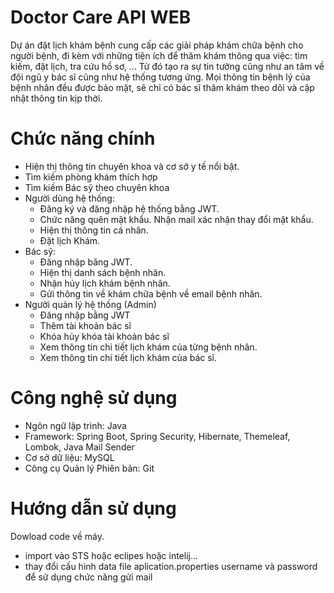# Doctor Care API WEB
  Dự án đặt lịch khám bệnh cung cấp các giải pháp khám chữa bệnh cho người bệnh, đi kèm với những tiện ích để thăm khám thông qua việc: tìm kiếm, đặt lịch, tra cứu hồ sơ, ... Từ đó tạo ra sự tin tưởng cũng như an tâm về đội ngũ y bác sĩ cũng như hệ thống tương ứng. Mọi thông tin bệnh lý của bệnh nhân đều được bảo mật, sẽ chỉ có bác sĩ thăm khám theo dõi và cập nhật thông tin kịp thời.

  # Chức năng chính
  - Hiện thị thông tin chuyên khoa và cơ sở y tế nổi bật.
  - Tìm kiếm phòng khám thích hợp
  - Tìm kiếm Bác sỹ theo chuyên khoa
  - Người dùng hệ thống:
    + Đăng ký và đăng nhập hệ thống bằng JWT.
    + Chức năng quên mật khẩu. Nhận mail xác nhận thay đổi mật khẩu.
    + Hiện thị thông tin cá nhân.
    + Đặt lịch Khám.
  - Bác sỹ:
    + Đăng nhập băng JWT.
    + Hiện thị danh sách bệnh nhân.
    + Nhận hủy lịch khám bệnh nhân.
    + Gửi thông tin về khám chữa bệnh về email bệnh nhân.
  - Người quản lý hệ thống (Admin)
    + Đăng nhập bằng JWT
    + Thêm tài khoản bác sĩ
    + Khóa hủy khóa tài khoản bác sĩ
    + Xem thông tin chi tiết lịch khám của từng bệnh nhân.
    + Xem thông tin chi tiết lịch khám của bác sĩ.
# Công nghệ sử dụng
- Ngôn ngữ lập trình: Java
- Framework: Spring Boot, Spring Security, Hibernate, Themeleaf, Lombok, Java Mail Sender
- Cơ sở dữ liệu: MySQL
- Công cụ Quản lý Phiên bản: Git

# Hướng dẫn sử dụng
Dowload code về máy.
- import vào STS hoặc eclipes hoặc intelij...
- thay đổi cấu hình data file aplication.properties username và password để sử dụng chức năng gửi mail
